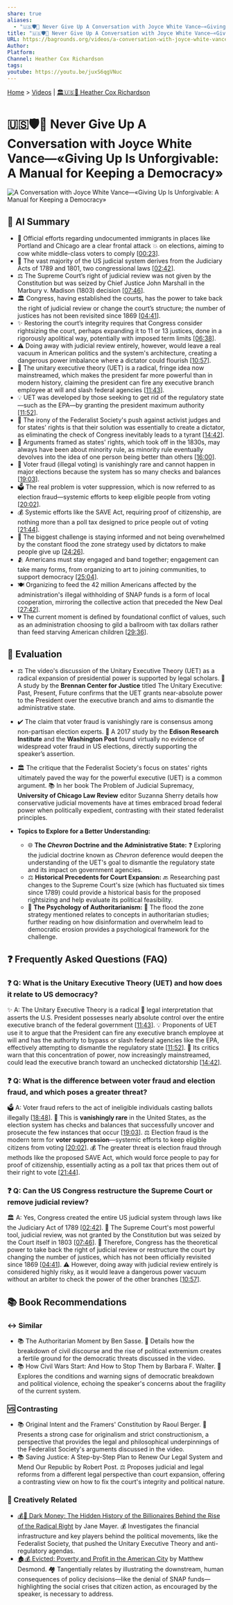 ```yaml
---
share: true
aliases:
  - "🇺🇸🛡️💪 Never Give Up A Conversation with Joyce White Vance—«Giving Up Is Unforgivable: A Manual for Keeping a Democracy»"
title: "🇺🇸🛡️💪 Never Give Up A Conversation with Joyce White Vance—«Giving Up Is Unforgivable: A Manual for Keeping a Democracy»"
URL: https://bagrounds.org/videos/a-conversation-with-joyce-white-vance-giving-up-is-unforgivable-a-manual-for-keeping-a-democracy
Author:
Platform:
Channel: Heather Cox Richardson
tags:
youtube: https://youtu.be/juxS6qgVNuc
---
```

[Home](../index.md) > [Videos](./index.md) | [🏛️🇺🇸📖 Heather Cox Richardson](../people/heather-cox-richardson.md)  
# 🇺🇸🛡️💪 Never Give Up A Conversation with Joyce White Vance—«Giving Up Is Unforgivable: A Manual for Keeping a Democracy»  
![A Conversation with Joyce White Vance—«Giving Up Is Unforgivable: A Manual for Keeping a Democracy»](https://youtu.be/juxS6qgVNuc)  
  
## 🤖 AI Summary  
* 📢 Official efforts regarding undocumented immigrants in places like Portland and Chicago are a clear frontal attack 💥 on elections, aiming to cow white middle-class voters to comply \[[00:23](http://www.youtube.com/watch?v=juxS6qgVNuc&t=23)].  
* 📜 The vast majority of the US judicial system derives from the Judiciary Acts of 1789 and 1801, two congressional laws \[[02:42](http://www.youtube.com/watch?v=juxS6qgVNuc&t=162)].  
* ⚖️ The Supreme Court’s right of judicial review was not given by the Constitution but was seized by Chief Justice John Marshall in the Marbury v. Madison (1803) decision \[[07:46](http://www.youtube.com/watch?v=juxS6qgVNuc&t=466)].  
* 🏛️ Congress, having established the courts, has the power to take back the right of judicial review or change the court’s structure; the number of justices has not been revisited since 1869 \[[04:41](http://www.youtube.com/watch?v=juxS6qgVNuc&t=281)].  
* ✨ Restoring the court’s integrity requires that Congress consider rightsizing the court, perhaps expanding it to 11 or 13 justices, done in a rigorously apolitical way, potentially with imposed term limits \[[06:38](http://www.youtube.com/watch?v=juxS6qgVNuc&t=398)].  
* ⚠️ Doing away with judicial review entirely, however, would leave a real vacuum in American politics and the system's architecture, creating a dangerous power imbalance where a dictator could flourish \[[10:57](http://www.youtube.com/watch?v=juxS6qgVNuc&t=657)].  
* 👑 The unitary executive theory (UET) is a radical, fringe idea now mainstreamed, which makes the president far more powerful than in modern history, claiming the president can fire any executive branch employee at will and slash federal agencies \[[11:43](http://www.youtube.com/watch?v=juxS6qgVNuc&t=703)].  
* 💡 UET was developed by those seeking to get rid of the regulatory state—such as the EPA—by granting the president maximum authority \[[11:52](http://www.youtube.com/watch?v=juxS6qgVNuc&t=712)].  
* 🔄 The irony of the Federalist Society's push against activist judges and for states' rights is that their solution was essentially to create a dictator, as eliminating the check of Congress inevitably leads to a tyrant \[[14:42](http://www.youtube.com/watch?v=juxS6qgVNuc&t=882)].  
* 🚩 Arguments framed as states' rights, which took off in the 1830s, may always have been about minority rule, as minority rule eventually devolves into the idea of one person being better than others \[[16:00](http://www.youtube.com/watch?v=juxS6qgVNuc&t=960)].  
* 🙅 Voter fraud (illegal voting) is vanishingly rare and cannot happen in major elections because the system has so many checks and balances \[[19:03](http://www.youtube.com/watch?v=juxS6qgVNuc&t=1143)].  
* 🗳️ The real problem is voter suppression, which is now referred to as election fraud—systemic efforts to keep eligible people from voting \[[20:02](http://www.youtube.com/watch?v=juxS6qgVNuc&t=1202)].  
* 💰 Systemic efforts like the SAVE Act, requiring proof of citizenship, are nothing more than a poll tax designed to price people out of voting \[[21:44](http://www.youtube.com/watch?v=juxS6qgVNuc&t=1304)].  
* 🛑 The biggest challenge is staying informed and not being overwhelmed by the constant flood the zone strategy used by dictators to make people give up \[[24:26](http://www.youtube.com/watch?v=juxS6qgVNuc&t=1466)].  
* 🫂 Americans must stay engaged and band together; engagement can take many forms, from organizing to art to joining communities, to support democracy \[[25:04](http://www.youtube.com/watch?v=juxS6qgVNuc&t=1504)].  
* 🍽️ Organizing to feed the 42 million Americans affected by the administration's illegal withholding of SNAP funds is a form of local cooperation, mirroring the collective action that preceded the New Deal \[[27:42](http://www.youtube.com/watch?v=juxS6qgVNuc&t=1662)].  
* 💔 The current moment is defined by foundational conflict of values, such as an administration choosing to gild a ballroom with tax dollars rather than feed starving American children \[[29:36](http://www.youtube.com/watch?v=juxS6qgVNuc&t=1776)].  
  
## 🤔 Evaluation  
* ⚖️ The video's discussion of the Unitary Executive Theory (UET) as a radical expansion of presidential power is supported by legal scholars. 📜 A study by the **Brennan Center for Justice** titled The Unitary Executive: Past, Present, Future confirms that the UET grants near-absolute power to the President over the executive branch and aims to dismantle the administrative state.  
* ✔️ The claim that voter fraud is vanishingly rare is consensus among non-partisan election experts. 📰 A 2017 study by the **Edison Research Institute** and the **Washington Post** found virtually no evidence of widespread voter fraud in US elections, directly supporting the speaker’s assertion.  
* 🏛️ The critique that the Federalist Society's focus on states' rights ultimately paved the way for the powerful executive (UET) is a common argument. 📚 In her book The Problem of Judicial Supremacy, **University of Chicago Law Review** editor Suzanna Sherry details how conservative judicial movements have at times embraced broad federal power when politically expedient, contrasting with their stated federalist principles.  
  
* **Topics to Explore for a Better Understanding:**  
    * 🌐 **The *Chevron* Doctrine and the Administrative State:** ❓ Exploring the judicial doctrine known as *Chevron* deference would deepen the understanding of the UET's goal to dismantle the regulatory state and its impact on government agencies.  
    * ⚖️ **Historical Precedents for Court Expansion:** 🔙 Researching past changes to the Supreme Court's size (which has fluctuated six times since 1789) could provide a historical basis for the proposed rightsizing and help evaluate its political feasibility.  
    * 🧠 **The Psychology of Authoritarianism:** 📖 The flood the zone strategy mentioned relates to concepts in authoritarian studies; further reading on how disinformation and overwhelm lead to democratic erosion provides a psychological framework for the challenge.  
  
## ❓ Frequently Asked Questions (FAQ)  
  
### ❓ Q: What is the Unitary Executive Theory (UET) and how does it relate to US democracy?  
✨ A: The Unitary Executive Theory is a radical 👑 legal interpretation that asserts the U.S. President possesses nearly absolute control over the entire executive branch of the federal government \[[11:43](http://www.youtube.com/watch?v=juxS6qgVNuc&t=703)]. 💡 Proponents of UET use it to argue that the President can fire any executive branch employee at will and has the authority to bypass or slash federal agencies like the EPA, effectively attempting to dismantle the regulatory state \[[11:52](http://www.youtube.com/watch?v=juxS6qgVNuc&t=712)]. 🚩 Its critics warn that this concentration of power, now increasingly mainstreamed, could lead the executive branch toward an unchecked dictatorship \[[14:42](http://www.youtube.com/watch?v=juxS6qgVNuc&t=882)].  
  
### ❓ Q: What is the difference between voter fraud and election fraud, and which poses a greater threat?  
🗳️ A: Voter fraud refers to the act of ineligible individuals casting ballots illegally \[[18:48](http://www.youtube.com/watch?v=juxS6qgVNuc&t=1128)]. 🛑 This is **vanishingly rare** in the United States, as the election system has checks and balances that successfully uncover and prosecute the few instances that occur \[[19:03](http://www.youtube.com/watch?v=juxS6qgVNuc&t=1143)]. ⚖️ Election fraud is the modern term for **voter suppression**—systemic efforts to keep eligible citizens from voting \[[20:02](http://www.youtube.com/watch?v=juxS6qgVNuc&t=1202)]. 💰 The greater threat is election fraud through methods like the proposed SAVE Act, which would force people to pay for proof of citizenship, essentially acting as a poll tax that prices them out of their right to vote \[[21:44](http://www.youtube.com/watch?v=juxS6qgVNuc&t=1304)].  
  
### ❓ Q: Can the US Congress restructure the Supreme Court or remove judicial review?  
🏛️ A: Yes, Congress created the entire US judicial system through laws like the Judiciary Act of 1789 \[[02:42](http://www.youtube.com/watch?v=juxS6qgVNuc&t=162)]. 📜 The Supreme Court's most powerful tool, judicial review, was not granted by the Constitution but was seized by the Court itself in 1803 \[[07:46](http://www.youtube.com/watch?v=juxS6qgVNuc&t=466)]. 💪 Therefore, Congress has the theoretical power to take back the right of judicial review or restructure the court by changing the number of justices, which has not been officially revisited since 1869 \[[04:41](http://www.youtube.com/watch?v=juxS6qgVNuc&t=281)]. ⚠️ However, doing away with judicial review entirely is considered highly risky, as it would leave a dangerous power vacuum without an arbiter to check the power of the other branches \[[10:57](http://www.youtube.com/watch?v=juxS6qgVNuc&t=657)].  
  
## 📚 Book Recommendations  
  
### ↔️ Similar  
* 📚 The Authoritarian Moment by Ben Sasse. 🤝 Details how the breakdown of civil discourse and the rise of political extremism creates a fertile ground for the democratic threats discussed in the video.  
* 📚 How Civil Wars Start: And How to Stop Them by Barbara F. Walter. 🛑 Explores the conditions and warning signs of democratic breakdown and political violence, echoing the speaker's concerns about the fragility of the current system.  
  
### 🆚 Contrasting  
* 📚 Original Intent and the Framers' Constitution by Raoul Berger. 📜 Presents a strong case for originalism and strict constructionism, a perspective that provides the legal and philosophical underpinnings of the Federalist Society's arguments discussed in the video.  
* 📚 Saving Justice: A Step-by-Step Plan to Renew Our Legal System and Mend Our Republic by Robert Post. ⚖️ Proposes judicial and legal reforms from a different legal perspective than court expansion, offering a contrasting view on how to fix the court's integrity and political nature.  
  
### 🎨 Creatively Related  
* [💰🤫 Dark Money: The Hidden History of the Billionaires Behind the Rise of the Radical Right](../books/dark-money-the-hidden-history-of-the-billionaires-behind-the-rise-of-the-radical-right.md) by Jane Mayer. 💰 Investigates the financial infrastructure and key players behind the political movements, like the Federalist Society, that pushed the Unitary Executive Theory and anti-regulatory agendas.  
* [🏚️💰 Evicted: Poverty and Profit in the American City](../books/evicted-poverty-and-profit-in-the-american-city.md) by Matthew Desmond. 🏘️ Tangentially relates by illustrating the downstream, human consequences of policy decisions—like the denial of SNAP funds—highlighting the social crises that citizen action, as encouraged by the speaker, is necessary to address.